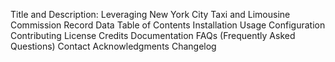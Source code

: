 Title and Description: Leveraging New York City Taxi and Limousine Commission Record Data
Table of Contents
Installation
Usage
Configuration
Contributing
License
Credits
Documentation
FAQs (Frequently Asked Questions)
Contact
Acknowledgments
Changelog
